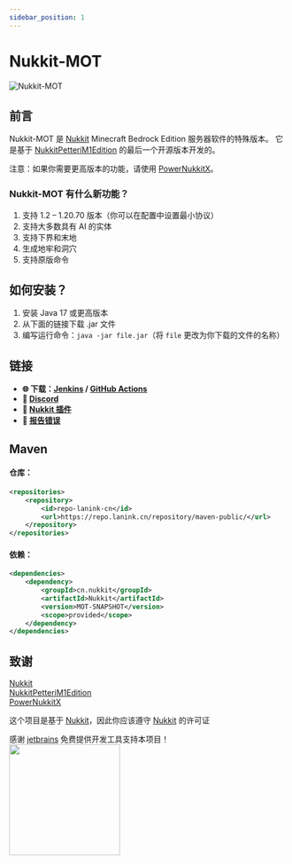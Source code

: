 ```yaml
---
sidebar_position: 1
---
```


# Nukkit-MOT

![Nukkit-MOT](/images/banner.png)

## 前言
Nukkit-MOT 是 [Nukkit](https://github.com/CloudburstMC/Nukkit) Minecraft Bedrock Edition 服务器软件的特殊版本。
它是基于 [NukkitPetteriM1Edition](https://github.com/PetteriM1/NukkitPetteriM1Edition) 的最后一个开源版本开发的。

注意：如果你需要更高版本的功能，请使用 [PowerNukkitX](https://github.com/PowerNukkitX/PowerNukkitX)。

### Nukkit-MOT 有什么新功能？
1. 支持 1.2 – 1.20.70 版本（你可以在配置中设置最小协议）
2. 支持大多数具有 AI 的实体
3. 支持下界和末地
4. 生成地牢和洞穴
5. 支持原版命令

## 如何安装？
1. 安装 Java 17 或更高版本
2. 从下面的链接下载 .jar 文件
3. 编写运行命令：`java -jar file.jar`（将 `file` 更改为你下载的文件的名称）

## 链接
- __🌐 下载：[Jenkins](https://motci.cn/job/Nukkit-MOT/) / [GitHub Actions](https://github.com/MemoriesOfTime/Nukkit-MOT/actions/workflows/maven.yml?query=branch%3Amaster)__
- __💬 [Discord](https://discord.gg/pJjQDQC)__
- __🔌 [Nukkit 插件](https://cloudburstmc.org/resources/categories/nukkit-plugins.1/)__
- __🐞 [报告错误](https://github.com/MemoriesOfTime/Nukkit-MOT/issues/new/choose)__

## Maven
#### 仓库：
```xml title="pom.xml"
<repositories>
    <repository>
        <id>repo-lanink-cn</id>
        <url>https://repo.lanink.cn/repository/maven-public/</url>
    </repository>
</repositories>
```

#### 依赖：
```xml title="pom.xml"
<dependencies>
    <dependency>
        <groupId>cn.nukkit</groupId>
        <artifactId>Nukkit</artifactId>
        <version>MOT-SNAPSHOT</version>
        <scope>provided</scope>
    </dependency>
</dependencies>
```

## 致谢
[Nukkit](https://github.com/CloudburstMC/Nukkit)  
[NukkitPetteriM1Edition](https://github.com/PetteriM1/NukkitPetteriM1Edition)  
[PowerNukkitX](https://github.com/PowerNukkitX/PowerNukkitX)

这个项目是基于 [Nukkit](https://github.com/CloudburstMC/Nukkit)，因此你应该遵守 [Nukkit](https://github.com/CloudburstMC/Nukkit) 的许可证

感谢 [jetbrains](https://jb.gg/OpenSourceSupport) 免费提供开发工具支持本项目！  
[<img src="https://resources.jetbrains.com/storage/products/company/brand/logos/jb_beam.png" width="200"/>](https://jb.gg/OpenSourceSupport)